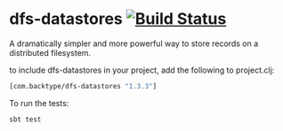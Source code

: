 # dfs-datastores [![Build Status](https://secure.travis-ci.org/nathanmarz/dfs-datastores.png?branch=master)](http://travis-ci.org/nathanmarz/dfs-datastores)

A dramatically simpler and more powerful way to store records on a distributed filesystem.

to include dfs-datastores in your project, add the following to project.clj:

```clojure
[com.backtype/dfs-datastores "1.3.3"]
```

To run the tests:

```scala
sbt test
```
